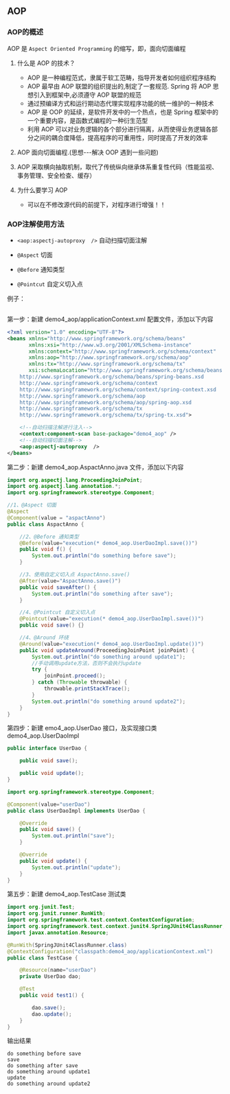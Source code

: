 ## AOP

### AOP的概述

AOP 是 `Aspect Oriented Programming` 的缩写，即，面向切面编程

1. 什么是 AOP 的技术？
    * AOP 是一种编程范式，隶属于软工范畴，指导开发者如何组织程序结构
    * AOP 最早由 AOP 联盟的组织提出的,制定了一套规范. Spring 将 AOP 思想引入到框架中,必须遵守 AOP 联盟的规范
    * 通过预编译方式和运行期动态代理实现程序功能的统一维护的一种技术
    * AOP 是 OOP 的延续，是软件开发中的一个热点，也是 Spring 框架中的一个重要内容，是函数式编程的一种衍生范型
    * 利用 AOP 可以对业务逻辑的各个部分进行隔离，从而使得业务逻辑各部分之间的耦合度降低，提高程序的可重用性，同时提高了开发的效率

2. AOP 面向切面编程.(思想---解决 OOP 遇到一些问题)

3. AOP 采取横向抽取机制，取代了传统纵向继承体系重复性代码（性能监视、事务管理、安全检查、缓存）

4. 为什么要学习 AOP
    * 可以在不修改源代码的前提下，对程序进行增强！！  
    
### AOP注解使用方法

* `<aop:aspectj-autoproxy  />` 自动扫描切面注解

* `@Aspect` 切面

* `@Before` 通知类型

* `@Pointcut` 自定义切入点

例子：

```java

```
第一步：新建 demo4_aop/applicationContext.xml 配置文件，添加以下内容

```xml
<?xml version="1.0" encoding="UTF-8"?>
<beans xmlns="http://www.springframework.org/schema/beans"
       xmlns:xsi="http://www.w3.org/2001/XMLSchema-instance"
       xmlns:context="http://www.springframework.org/schema/context"
       xmlns:aop="http://www.springframework.org/schema/aop"
       xmlns:tx="http://www.springframework.org/schema/tx"
       xsi:schemaLocation="http://www.springframework.org/schema/beans
	http://www.springframework.org/schema/beans/spring-beans.xsd
	http://www.springframework.org/schema/context
	http://www.springframework.org/schema/context/spring-context.xsd
	http://www.springframework.org/schema/aop
	http://www.springframework.org/schema/aop/spring-aop.xsd
	http://www.springframework.org/schema/tx
	http://www.springframework.org/schema/tx/spring-tx.xsd">

    <!--自动扫描注解进行注入-->
    <context:component-scan base-package="demo4_aop" />
    <!--自动扫描切面注解-->
    <aop:aspectj-autoproxy  />
</beans>
```

第二步：新建 demo4_aop.AspactAnno.java 文件，添加以下内容

```java
import org.aspectj.lang.ProceedingJoinPoint;
import org.aspectj.lang.annotation.*;
import org.springframework.stereotype.Component;

//1、@Aspect 切面
@Aspect
@Component(value = "aspactAnno")
public class AspactAnno {

    //2、@Before 通知类型
    @Before(value="execution(* demo4_aop.UserDaoImpl.save())")
    public void f() {
        System.out.println("do something before save");
    }

    //3、使用自定义切入点 AspactAnno.save()
    @After(value="AspactAnno.save()")
    public void saveAfter() {
        System.out.println("do something after save");
    }

    //4、@Pointcut 自定义切入点
    @Pointcut(value="execution(* demo4_aop.UserDaoImpl.save())")
    public void save() {}

    //4、@Around 环绕
    @Around(value="execution(* demo4_aop.UserDaoImpl.update())")
    public void updateAround(ProceedingJoinPoint joinPoint) {
        System.out.println("do something around update1");
        //手动调用update方法，否则不会执行update
        try {
            joinPoint.proceed();
        } catch (Throwable throwable) {
            throwable.printStackTrace();
        }
        System.out.println("do something around update2");
    }
}
```

第四步：新建 emo4_aop.UserDao 接口，及实现接口类 demo4_aop.UserDaoImpl

```java
public interface UserDao {

    public void save();

    public void update();
}
```

```java
import org.springframework.stereotype.Component;

@Component(value="userDao")
public class UserDaoImpl implements UserDao {

    @Override
    public void save() {
        System.out.println("save");
    }

    @Override
    public void update() {
        System.out.println("update");
    }
}
```

第五步：新建 demo4_aop.TestCase 测试类

```java
import org.junit.Test;
import org.junit.runner.RunWith;
import org.springframework.test.context.ContextConfiguration;
import org.springframework.test.context.junit4.SpringJUnit4ClassRunner;
import javax.annotation.Resource;

@RunWith(SpringJUnit4ClassRunner.class)
@ContextConfiguration("classpath:demo4_aop/applicationContext.xml")
public class TestCase {

    @Resource(name="userDao")
    private UserDao dao;

    @Test
    public void test1() {

        dao.save();
        dao.update();
    }
}
```

输出结果

```
do something before save
save
do something after save
do something around update1
update
do something around update2
```